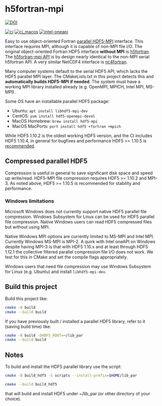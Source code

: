 # h5fortran-mpi

[![DOI](https://zenodo.org/badge/377901005.svg)](https://zenodo.org/badge/latestdoi/377901005)

[![ci](https://github.com/geospace-code/h5fortran-mpi/actions/workflows/ci.yml/badge.svg)](https://github.com/geospace-code/h5fortran-mpi/actions/workflows/ci.yml)
[![ci_macos](https://github.com/geospace-code/h5fortran-mpi/actions/workflows/ci_macos.yml/badge.svg)](https://github.com/geospace-code/h5fortran-mpi/actions/workflows/ci_macos.yml)
[![intel-oneapi](https://github.com/geospace-code/h5fortran-mpi/actions/workflows/intel-oneapi.yml/badge.svg)](https://github.com/geospace-code/h5fortran-mpi/actions/workflows/intel-oneapi.yml)

Easy to use object-oriented Fortran [parallel HDF5-MPI](https://portal.hdfgroup.org/display/HDF5/Parallel+HDF5) interface.
This interface requires MPI, although it is capable of non-MPI file I/O.
The original object-oriented Fortran HDF5 interface **without MPI** is [h5fortran](https://github.com/geospace-code/h5fortran).
The [h5fortran-mpi API](./API.md)
is by design nearly identical to the non-MPI serial h5fortran API.
A very similar NetCDF4 interface is [nc4fortran](https://github.com/geospace-code/nc4fortran).

Many computer systems default to the serial HDF5 API, which lacks the HDF5 parallel MPI layer.
The CMakeLists.txt in this project detects this and **automatically builds HDF5-MPI if needed**.
The system must have a working MPI library installed already (e.g. OpenMPI, MPICH, Intel MPI, MS-MPI).

Some OS have an installable parallel HDF5 package:

* Ubuntu: `apt install libhdf5-mpi-dev`
* CentOS: `yum install hdf5-openmpi-devel`
* MacOS Homebrew: `brew install hdf5-mpi`
* MacOS MacPorts: `port install hdf5 +fortran +mpich`

While HDF5 1.10.2 is the oldest working HDF5 version, and the CI includes HDF5 1.10.4, in general for bugfixes and performance HDF5 >= 1.10.5 is [recommended](https://portal.hdfgroup.org/display/knowledge/OpenMPI+Build+Issues).

## Compressed parallel HDF5

Compression is useful in general to save significant disk space and speed up write/read.
HDF5-MPI file compression requires HDF5 >= 1.10.2 and MPI-3.
As noted above, HDF5 >= 1.10.5 is recommended for stability and performance.

### Windows limitations

Microsoft Windows does not currently support native HDF5 parallel file compression.
Windows Subsystem for Linux can be used for HDF5 parallel file compression.
Native Windows users can read HDF5 compressed files but without using MPI.

Native Windows MPI options are currently limited to MS-MPI and Intel MPI.
Currently Windows MS-MPI is MPI-2.
A quirk with Intel oneAPI on Windows despite having MPI-3 is that with HDF5 1.10.x and at least through HDF5 1.12.1 the collective filtered parallel compression file I/O does not work.
We test for this in CMake and set the compile flags appropriately.

Windows users that need file compression may use Windows Subsystem for Linux (e.g. Ubuntu) and install `libhdf5-mpi-dev`.

## Build this project

Build this project like:

```sh
cmake -B build
cmake --build build
```

If you have previously built / installed a parallel HDF5 library, refer to it (saving build time) like:

```sh
cmake -B build -DHDF5_ROOT=~/lib_par
cmake --build build
```

## Notes

To build and install the HDF5 parallel library use the script:

```sh
cmake -B build_hdf5 -S scripts --install-prefix=$HOME/lib_par

cmake --build build_hdf5
```

that will build and install HDF5 under ~/lib_par (or other directory of your choice).
